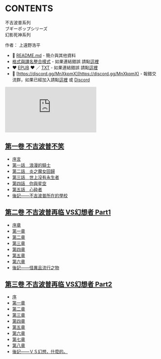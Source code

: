 # CONTENTS

不吉波普系列  
ブギーポップシリーズ  
幻影死神系列  

作者： 上遠野浩平  



- :closed_book: [README.md](README.md) - 簡介與其他資料
- [格式與譯名整合樣式](https://github.com/bluelovers/node-novel/blob/master/lib/locales/%E4%B8%8D%E5%90%89%E6%B3%A2%E6%99%AE%E7%B3%BB%E5%88%97.ts) - 如果連結錯誤 請點[這裡](https://github.com/bluelovers/node-novel/blob/master/lib/locales/)
-  :heart: [EPUB](https://gitlab.com/demonovel/epub-txt/blob/master/wenku8/%E4%B8%8D%E5%90%89%E6%B3%A2%E6%99%AE%E7%B3%BB%E5%88%97.epub) :heart:  ／ [TXT](https://gitlab.com/demonovel/epub-txt/blob/master/wenku8/out/%E4%B8%8D%E5%90%89%E6%B3%A2%E6%99%AE%E7%B3%BB%E5%88%97.out.txt) - 如果連結錯誤 請點[這裡](https://gitlab.com/demonovel/epub-txt/blob/master/wenku8/)
- :mega: [https://discord.gg/MnXkpmX](https://discord.gg/MnXkpmX) - 報錯交流群，如果已經加入請點[這裡](https://discordapp.com/channels/467794087769014273/467794088285175809) 或 [Discord](https://discordapp.com/channels/@me)


![導航目錄](https://chart.apis.google.com/chart?cht=qr&chs=150x150&chl=https://gitlab.com/novel-group/txt-source/blob/master/wenku8/不吉波普系列/導航目錄.md "導航目錄")




## [第一卷 不吉波普不笑](00000_%E7%AC%AC%E4%B8%80%E5%8D%B7%20%E4%B8%8D%E5%90%89%E6%B3%A2%E6%99%AE%E4%B8%8D%E7%AC%91)

- [序言](00000_%E7%AC%AC%E4%B8%80%E5%8D%B7%20%E4%B8%8D%E5%90%89%E6%B3%A2%E6%99%AE%E4%B8%8D%E7%AC%91/00010_%E5%BA%8F%E8%A8%80.txt)
- [第一話　浪漫的騎士](00000_%E7%AC%AC%E4%B8%80%E5%8D%B7%20%E4%B8%8D%E5%90%89%E6%B3%A2%E6%99%AE%E4%B8%8D%E7%AC%91/00020_%E7%AC%AC%E4%B8%80%E8%A9%B1%E3%80%80%E6%B5%AA%E6%BC%AB%E7%9A%84%E9%A8%8E%E5%A3%AB.txt)
- [第二話　炎之魔女回歸](00000_%E7%AC%AC%E4%B8%80%E5%8D%B7%20%E4%B8%8D%E5%90%89%E6%B3%A2%E6%99%AE%E4%B8%8D%E7%AC%91/00030_%E7%AC%AC%E4%BA%8C%E8%A9%B1%E3%80%80%E7%82%8E%E4%B9%8B%E9%AD%94%E5%A5%B3%E5%9B%9E%E6%AD%B8.txt)
- [第三話　世上沒有永生者](00000_%E7%AC%AC%E4%B8%80%E5%8D%B7%20%E4%B8%8D%E5%90%89%E6%B3%A2%E6%99%AE%E4%B8%8D%E7%AC%91/00040_%E7%AC%AC%E4%B8%89%E8%A9%B1%E3%80%80%E4%B8%96%E4%B8%8A%E6%B2%92%E6%9C%89%E6%B0%B8%E7%94%9F%E8%80%85.txt)
- [第四話　你與星空](00000_%E7%AC%AC%E4%B8%80%E5%8D%B7%20%E4%B8%8D%E5%90%89%E6%B3%A2%E6%99%AE%E4%B8%8D%E7%AC%91/00050_%E7%AC%AC%E5%9B%9B%E8%A9%B1%E3%80%80%E4%BD%A0%E8%88%87%E6%98%9F%E7%A9%BA.txt)
- [第五話　心砕者](00000_%E7%AC%AC%E4%B8%80%E5%8D%B7%20%E4%B8%8D%E5%90%89%E6%B3%A2%E6%99%AE%E4%B8%8D%E7%AC%91/00060_%E7%AC%AC%E4%BA%94%E8%A9%B1%E3%80%80%E5%BF%83%E7%A0%95%E8%80%85.txt)
- [後記——不吉波普所在的學校](00000_%E7%AC%AC%E4%B8%80%E5%8D%B7%20%E4%B8%8D%E5%90%89%E6%B3%A2%E6%99%AE%E4%B8%8D%E7%AC%91/00070_%E5%BE%8C%E8%A8%98%E2%80%94%E2%80%94%E4%B8%8D%E5%90%89%E6%B3%A2%E6%99%AE%E6%89%80%E5%9C%A8%E7%9A%84%E5%AD%B8%E6%A0%A1.txt)


## [第二卷 不吉波普再临 VS幻想者 Part1](00010_%E7%AC%AC%E4%BA%8C%E5%8D%B7%20%E4%B8%8D%E5%90%89%E6%B3%A2%E6%99%AE%E5%86%8D%E4%B8%B4%20VS%E5%B9%BB%E6%83%B3%E8%80%85%20Part1)

- [序章](00010_%E7%AC%AC%E4%BA%8C%E5%8D%B7%20%E4%B8%8D%E5%90%89%E6%B3%A2%E6%99%AE%E5%86%8D%E4%B8%B4%20VS%E5%B9%BB%E6%83%B3%E8%80%85%20Part1/00010_%E5%BA%8F%E7%AB%A0.txt)
- [第一章](00010_%E7%AC%AC%E4%BA%8C%E5%8D%B7%20%E4%B8%8D%E5%90%89%E6%B3%A2%E6%99%AE%E5%86%8D%E4%B8%B4%20VS%E5%B9%BB%E6%83%B3%E8%80%85%20Part1/00020_%E7%AC%AC%E4%B8%80%E7%AB%A0.txt)
- [第二章](00010_%E7%AC%AC%E4%BA%8C%E5%8D%B7%20%E4%B8%8D%E5%90%89%E6%B3%A2%E6%99%AE%E5%86%8D%E4%B8%B4%20VS%E5%B9%BB%E6%83%B3%E8%80%85%20Part1/00030_%E7%AC%AC%E4%BA%8C%E7%AB%A0.txt)
- [第三章](00010_%E7%AC%AC%E4%BA%8C%E5%8D%B7%20%E4%B8%8D%E5%90%89%E6%B3%A2%E6%99%AE%E5%86%8D%E4%B8%B4%20VS%E5%B9%BB%E6%83%B3%E8%80%85%20Part1/00040_%E7%AC%AC%E4%B8%89%E7%AB%A0.txt)
- [第四章](00010_%E7%AC%AC%E4%BA%8C%E5%8D%B7%20%E4%B8%8D%E5%90%89%E6%B3%A2%E6%99%AE%E5%86%8D%E4%B8%B4%20VS%E5%B9%BB%E6%83%B3%E8%80%85%20Part1/00050_%E7%AC%AC%E5%9B%9B%E7%AB%A0.txt)
- [第五章](00010_%E7%AC%AC%E4%BA%8C%E5%8D%B7%20%E4%B8%8D%E5%90%89%E6%B3%A2%E6%99%AE%E5%86%8D%E4%B8%B4%20VS%E5%B9%BB%E6%83%B3%E8%80%85%20Part1/00060_%E7%AC%AC%E4%BA%94%E7%AB%A0.txt)
- [第六章](00010_%E7%AC%AC%E4%BA%8C%E5%8D%B7%20%E4%B8%8D%E5%90%89%E6%B3%A2%E6%99%AE%E5%86%8D%E4%B8%B4%20VS%E5%B9%BB%E6%83%B3%E8%80%85%20Part1/00070_%E7%AC%AC%E5%85%AD%E7%AB%A0.txt)
- [後記——怪異且流行之物](00010_%E7%AC%AC%E4%BA%8C%E5%8D%B7%20%E4%B8%8D%E5%90%89%E6%B3%A2%E6%99%AE%E5%86%8D%E4%B8%B4%20VS%E5%B9%BB%E6%83%B3%E8%80%85%20Part1/00080_%E5%BE%8C%E8%A8%98%E2%80%94%E2%80%94%E6%80%AA%E7%95%B0%E4%B8%94%E6%B5%81%E8%A1%8C%E4%B9%8B%E7%89%A9.txt)


## [第三卷 不吉波普再临 VS幻想者 Part2](00020_%E7%AC%AC%E4%B8%89%E5%8D%B7%20%E4%B8%8D%E5%90%89%E6%B3%A2%E6%99%AE%E5%86%8D%E4%B8%B4%20VS%E5%B9%BB%E6%83%B3%E8%80%85%20Part2)

- [序](00020_%E7%AC%AC%E4%B8%89%E5%8D%B7%20%E4%B8%8D%E5%90%89%E6%B3%A2%E6%99%AE%E5%86%8D%E4%B8%B4%20VS%E5%B9%BB%E6%83%B3%E8%80%85%20Part2/00010_%E5%BA%8F.txt)
- [第一章](00020_%E7%AC%AC%E4%B8%89%E5%8D%B7%20%E4%B8%8D%E5%90%89%E6%B3%A2%E6%99%AE%E5%86%8D%E4%B8%B4%20VS%E5%B9%BB%E6%83%B3%E8%80%85%20Part2/00020_%E7%AC%AC%E4%B8%80%E7%AB%A0.txt)
- [第二章](00020_%E7%AC%AC%E4%B8%89%E5%8D%B7%20%E4%B8%8D%E5%90%89%E6%B3%A2%E6%99%AE%E5%86%8D%E4%B8%B4%20VS%E5%B9%BB%E6%83%B3%E8%80%85%20Part2/00030_%E7%AC%AC%E4%BA%8C%E7%AB%A0.txt)
- [第三章](00020_%E7%AC%AC%E4%B8%89%E5%8D%B7%20%E4%B8%8D%E5%90%89%E6%B3%A2%E6%99%AE%E5%86%8D%E4%B8%B4%20VS%E5%B9%BB%E6%83%B3%E8%80%85%20Part2/00040_%E7%AC%AC%E4%B8%89%E7%AB%A0.txt)
- [第四章](00020_%E7%AC%AC%E4%B8%89%E5%8D%B7%20%E4%B8%8D%E5%90%89%E6%B3%A2%E6%99%AE%E5%86%8D%E4%B8%B4%20VS%E5%B9%BB%E6%83%B3%E8%80%85%20Part2/00050_%E7%AC%AC%E5%9B%9B%E7%AB%A0.txt)
- [第五章](00020_%E7%AC%AC%E4%B8%89%E5%8D%B7%20%E4%B8%8D%E5%90%89%E6%B3%A2%E6%99%AE%E5%86%8D%E4%B8%B4%20VS%E5%B9%BB%E6%83%B3%E8%80%85%20Part2/00060_%E7%AC%AC%E4%BA%94%E7%AB%A0.txt)
- [第六章](00020_%E7%AC%AC%E4%B8%89%E5%8D%B7%20%E4%B8%8D%E5%90%89%E6%B3%A2%E6%99%AE%E5%86%8D%E4%B8%B4%20VS%E5%B9%BB%E6%83%B3%E8%80%85%20Part2/00070_%E7%AC%AC%E5%85%AD%E7%AB%A0.txt)
- [第七章](00020_%E7%AC%AC%E4%B8%89%E5%8D%B7%20%E4%B8%8D%E5%90%89%E6%B3%A2%E6%99%AE%E5%86%8D%E4%B8%B4%20VS%E5%B9%BB%E6%83%B3%E8%80%85%20Part2/00080_%E7%AC%AC%E4%B8%83%E7%AB%A0.txt)
- [第八章](00020_%E7%AC%AC%E4%B8%89%E5%8D%B7%20%E4%B8%8D%E5%90%89%E6%B3%A2%E6%99%AE%E5%86%8D%E4%B8%B4%20VS%E5%B9%BB%E6%83%B3%E8%80%85%20Part2/00090_%E7%AC%AC%E5%85%AB%E7%AB%A0.txt)
- [後記——ＶＳ幻想，什麼的。](00020_%E7%AC%AC%E4%B8%89%E5%8D%B7%20%E4%B8%8D%E5%90%89%E6%B3%A2%E6%99%AE%E5%86%8D%E4%B8%B4%20VS%E5%B9%BB%E6%83%B3%E8%80%85%20Part2/00100_%E5%BE%8C%E8%A8%98%E2%80%94%E2%80%94%EF%BC%B6%EF%BC%B3%E5%B9%BB%E6%83%B3%EF%BC%8C%E4%BB%80%E9%BA%BC%E7%9A%84%E3%80%82.txt)

